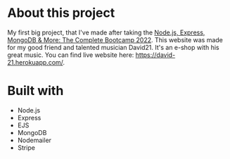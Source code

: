 # About this project
My first big project, that I've made after taking the [Node.js, Express, MongoDB & More: The Complete Bootcamp 2022](https://www.udemy.com/course/nodejs-express-mongodb-bootcamp/).
This website was made for my good friend and talented musician David21. It's an e-shop with his great music. You can find live website here: https://david-21.herokuapp.com/.

# Built with
- Node.js
- Express
- EJS
- MongoDB
- Nodemailer
- Stripe
